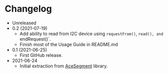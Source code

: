 # Changelog

* Unreleased
* 0.2 (2021-07-19)
    * Add ability to read from I2C device using `requestFrom()`, `read(),
      and `endRequest()`.
    * Finish most of the Usage Guide in README.md
* 0.1 (2021-06-25)
    * First GitHub release.
* 2021-06-24
    * Initial extraction from
      [AceSegment](https://github.com/bxparks/AceSegment) library.
